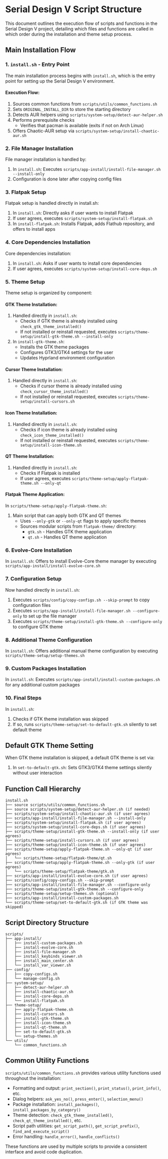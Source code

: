 # Serial Design V Script Structure

This document outlines the execution flow of scripts and functions in the Serial Design V project, detailing which files and functions are called in which order during the installation and theme setup process.

## Main Installation Flow

### 1. `install.sh` - Entry Point

The main installation process begins with `install.sh`, which is the entry point for setting up the Serial Design V environment.

#### Execution Flow:
1. Sources common functions from `scripts/utils/common_functions.sh`
2. Sets `ORIGINAL_INSTALL_DIR` to store the starting directory
3. Detects AUR helpers using `scripts/system-setup/detect-aur-helper.sh`
4. Performs prerequisite checks
   - Verifies that pacman is available (exits if not on Arch Linux)
5. Offers Chaotic-AUR setup via `scripts/system-setup/install-chaotic-aur.sh`

### 2. File Manager Installation

File manager installation is handled by:
1. In `install.sh`: Executes `scripts/app-install/install-file-manager.sh --install-only`
2. Configuration is done later after copying config files

### 3. Flatpak Setup

Flatpak setup is handled directly in install.sh:

1. In `install.sh`: Directly asks if user wants to install Flatpak
2. If user agrees, executes `scripts/system-setup/install-flatpak.sh`
3. In `install-flatpak.sh`: Installs Flatpak, adds Flathub repository, and offers to install apps

### 4. Core Dependencies Installation

Core dependencies installation:
1. In `install.sh`: Asks if user wants to install core dependencies
2. If user agrees, executes `scripts/system-setup/install-core-deps.sh`

### 5. Theme Setup

Theme setup is organized by component:

#### GTK Theme Installation:
1. Handled directly in `install.sh`:
   - Checks if GTK theme is already installed using `check_gtk_theme_installed()`
   - If not installed or reinstall requested, executes `scripts/theme-setup/install-gtk-theme.sh --install-only`
2. In `install-gtk-theme.sh`:
   - Installs the GTK theme packages
   - Configures GTK3/GTK4 settings for the user
   - Updates Hyprland environment configuration

#### Cursor Theme Installation:
1. Handled directly in `install.sh`:
   - Checks if cursor theme is already installed using `check_cursor_theme_installed()`
   - If not installed or reinstall requested, executes `scripts/theme-setup/install-cursors.sh`

#### Icon Theme Installation:
1. Handled directly in `install.sh`:
   - Checks if icon theme is already installed using `check_icon_theme_installed()`
   - If not installed or reinstall requested, executes `scripts/theme-setup/install-icon-theme.sh`

#### QT Theme Installation:
1. Handled directly in `install.sh`:
   - Checks if Flatpak is installed
   - If user agrees, executes `scripts/theme-setup/apply-flatpak-theme.sh --only-qt`

#### Flatpak Theme Application:
In `scripts/theme-setup/apply-flatpak-theme.sh`:
1. Main script that can apply both GTK and QT themes
   - Uses `--only-gtk` or `--only-qt` flags to apply specific themes
   - Sources modular scripts from `flatpak-theme/` directory:
     - `gtk.sh` - Handles GTK theme application
     - `qt.sh` - Handles QT theme application

### 6. Evolve-Core Installation

In `install.sh`: Offers to install Evolve-Core theme manager by executing `scripts/app-install/install-evolve-core.sh`

### 7. Configuration Setup

Now handled directly in `install.sh`:
1. Executes `scripts/config/copy-configs.sh --skip-prompt` to copy configuration files
2. Executes `scripts/app-install/install-file-manager.sh --configure-only` to set up the file manager
3. Executes `scripts/theme-setup/install-gtk-theme.sh --configure-only` to configure GTK theme

### 8. Additional Theme Configuration

In `install.sh`: Offers additional manual theme configuration by executing `scripts/theme-setup/setup-themes.sh`

### 9. Custom Packages Installation

In `install.sh`: Executes `scripts/app-install/install-custom-packages.sh` for any additional custom packages

### 10. Final Steps

In `install.sh`:
1. Checks if GTK theme installation was skipped
2. If so, runs `scripts/theme-setup/set-to-default-gtk.sh` silently to set default theme

## Default GTK Theme Setting

When GTK theme installation is skipped, a default GTK theme is set via:

1. In `set-to-default-gtk.sh`: Sets GTK3/GTK4 theme settings silently without user interaction

## Function Call Hierarchy

```
install.sh
├── source scripts/utils/common_functions.sh
├── source scripts/system-setup/detect-aur-helper.sh (if needed)
├── scripts/system-setup/install-chaotic-aur.sh (if user agrees)
├── scripts/app-install/install-file-manager.sh --install-only
├── scripts/system-setup/install-flatpak.sh (if user agrees)
├── scripts/system-setup/install-core-deps.sh (if user agrees)
├── scripts/theme-setup/install-gtk-theme.sh --install-only (if user agrees)
├── scripts/theme-setup/install-cursors.sh (if user agrees)
├── scripts/theme-setup/install-icon-theme.sh (if user agrees)
├── scripts/theme-setup/apply-flatpak-theme.sh --only-qt (if user agrees)
│   └── scripts/theme-setup/flatpak-theme/qt.sh
├── scripts/theme-setup/apply-flatpak-theme.sh --only-gtk (if user agrees)
│   └── scripts/theme-setup/flatpak-theme/gtk.sh
├── scripts/app-install/install-evolve-core.sh (if user agrees)
├── scripts/config/copy-configs.sh --skip-prompt
├── scripts/app-install/install-file-manager.sh --configure-only
├── scripts/theme-setup/install-gtk-theme.sh --configure-only
├── scripts/theme-setup/setup-themes.sh (optional)
├── scripts/app-install/install-custom-packages.sh
└── scripts/theme-setup/set-to-default-gtk.sh (if GTK theme was skipped)
```

## Script Directory Structure

```
scripts/
├── app-install/
│   ├── install-custom-packages.sh
│   ├── install-evolve-core.sh
│   ├── install-file-manager.sh
│   ├── install_keybinds_viewer.sh
│   ├── install_main_center.sh
│   └── install_var_viewer.sh
├── config/
│   ├── copy-configs.sh
│   └── manage-config.sh
├── system-setup/
│   ├── detect-aur-helper.sh
│   ├── install-chaotic-aur.sh
│   ├── install-core-deps.sh
│   └── install-flatpak.sh
├── theme-setup/
│   ├── apply-flatpak-theme.sh
│   ├── install-cursors.sh
│   ├── install-gtk-theme.sh
│   ├── install-icon-theme.sh
│   ├── install-qt-theme.sh
│   ├── set-to-default-gtk.sh
│   └── setup-themes.sh
└── utils/
    └── common_functions.sh
```

## Common Utility Functions

`scripts/utils/common_functions.sh` provides various utility functions used throughout the installation:

- Formatting and output: `print_section()`, `print_status()`, `print_info()`, etc.
- Dialog helpers: `ask_yes_no()`, `press_enter()`, `selection_menu()`
- Package installation: `install_packages()`, `install_packages_by_category()`
- Theme detection: `check_gtk_theme_installed()`, `check_qt_theme_installed()`, etc.
- Script path utilities: `get_script_path()`, `get_script_prefix()`, `find_and_execute_script()`
- Error handling: `handle_error()`, `handle_conflicts()`

These functions are used by multiple scripts to provide a consistent interface and avoid code duplication.